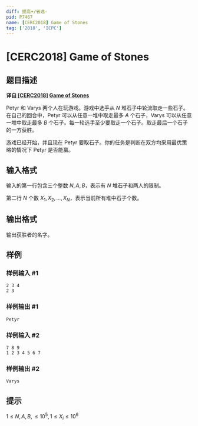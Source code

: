 ```yaml
---
diff: 提高+/省选-
pid: P7467
name: [CERC2018] Game of Stones
tag: ['2018', 'ICPC']
---
```

# [CERC2018] Game of Stones
## 题目描述

**译自[ [CERC2018]](https://contest.felk.cvut.cz/18cerc/) [Game of Stones](https://contest.felk.cvut.cz/18cerc/solved/stones.pdf)**

Petyr 和 Varys 两个人在玩游戏。游戏中选手从 $N$ 堆石子中轮流取走一些石子。在自己的回合中，Petyr 可以从任意一堆中取走最多 $A$ 个石子，Varys 可以从任意一堆中取走最多 $B$ 个石子。每一轮选手至少要取走一个石子。取走最后一个石子的一方获胜。

游戏已经开始，并且现在 Petyr 要取石子。你的任务是判断在双方均采用最优策略的情况下 Petyr 是否能赢。
## 输入格式

输入的第一行包含三个整数 $N,A,B$，表示有 $N$ 堆石子和两人的限制。

第二行 $N$ 个数 $X_1,X_2,…,X_N$，表示当前所有堆中石子个数。
## 输出格式

输出获胜者的名字。
## 样例

### 样例输入 #1
```
2 3 4
2 3
```
### 样例输出 #1
```
Petyr
```
### 样例输入 #2
```
7 8 9
1 2 3 4 5 6 7
```
### 样例输出 #2
```
Varys
```
## 提示

$1≤N,A,B,≤10^5,1≤X_i≤10^6$
